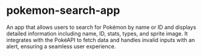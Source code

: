 # pokemon-search-app
An app that allows users to search for Pokémon by name or ID and displays detailed information including name, ID, stats, types, and sprite image. It integrates with the PokéAPI to fetch data and handles invalid inputs with an alert, ensuring a seamless user experience.
